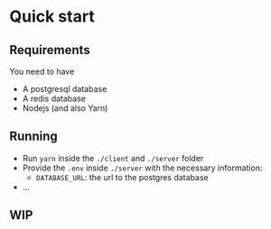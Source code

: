 # Quick start

## Requirements

You need to have 

- A postgresql database
- A redis database
- Nodejs (and also Yarn)

## Running

- Run `yarn` inside the `./client` and `./server` folder
- Provide the `.env` inside `./server` with the necessary information: 
    - `DATABASE_URL`: the url to the postgres database
- ...

## WIP